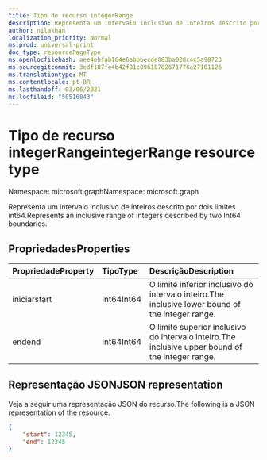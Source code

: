 ```yaml
---
title: Tipo de recurso integerRange
description: Representa um intervalo inclusivo de inteiros descrito por dois limites int64.
author: nilakhan
localization_priority: Normal
ms.prod: universal-print
doc_type: resourcePageType
ms.openlocfilehash: aee4ebfab164e6abbbecde083ba028c4c5a98723
ms.sourcegitcommit: 3edf187fe4b42f81c09610782671776a27161126
ms.translationtype: MT
ms.contentlocale: pt-BR
ms.lasthandoff: 03/06/2021
ms.locfileid: "50516843"
---
```

# <a name="integerrange-resource-type"></a><span data-ttu-id="019fa-103">Tipo de recurso integerRange</span><span class="sxs-lookup"><span data-stu-id="019fa-103">integerRange resource type</span></span>

<span data-ttu-id="019fa-104">Namespace: microsoft.graph</span><span class="sxs-lookup"><span data-stu-id="019fa-104">Namespace: microsoft.graph</span></span>

<span data-ttu-id="019fa-105">Representa um intervalo inclusivo de inteiros descrito por dois limites int64.</span><span class="sxs-lookup"><span data-stu-id="019fa-105">Represents an inclusive range of integers described by two Int64 boundaries.</span></span>

## <a name="properties"></a><span data-ttu-id="019fa-106">Propriedades</span><span class="sxs-lookup"><span data-stu-id="019fa-106">Properties</span></span>
| <span data-ttu-id="019fa-107">Propriedade</span><span class="sxs-lookup"><span data-stu-id="019fa-107">Property</span></span>     | <span data-ttu-id="019fa-108">Tipo</span><span class="sxs-lookup"><span data-stu-id="019fa-108">Type</span></span>        | <span data-ttu-id="019fa-109">Descrição</span><span class="sxs-lookup"><span data-stu-id="019fa-109">Description</span></span> |
|:-------------|:------------|:------------|
|<span data-ttu-id="019fa-110">iniciar</span><span class="sxs-lookup"><span data-stu-id="019fa-110">start</span></span>|<span data-ttu-id="019fa-111">Int64</span><span class="sxs-lookup"><span data-stu-id="019fa-111">Int64</span></span>|<span data-ttu-id="019fa-112">O limite inferior inclusivo do intervalo inteiro.</span><span class="sxs-lookup"><span data-stu-id="019fa-112">The inclusive lower bound of the integer range.</span></span>|
|<span data-ttu-id="019fa-113">end</span><span class="sxs-lookup"><span data-stu-id="019fa-113">end</span></span>|<span data-ttu-id="019fa-114">Int64</span><span class="sxs-lookup"><span data-stu-id="019fa-114">Int64</span></span>|<span data-ttu-id="019fa-115">O limite superior inclusivo do intervalo inteiro.</span><span class="sxs-lookup"><span data-stu-id="019fa-115">The inclusive upper bound of the integer range.</span></span>|

## <a name="json-representation"></a><span data-ttu-id="019fa-116">Representação JSON</span><span class="sxs-lookup"><span data-stu-id="019fa-116">JSON representation</span></span>

<span data-ttu-id="019fa-117">Veja a seguir uma representação JSON do recurso.</span><span class="sxs-lookup"><span data-stu-id="019fa-117">The following is a JSON representation of the resource.</span></span>
<!-- {
  "blockType": "resource",
  "@odata.type": "microsoft.graph.integerRange"
}
-->
```json
{
    "start": 12345,
    "end": 12345
}
```